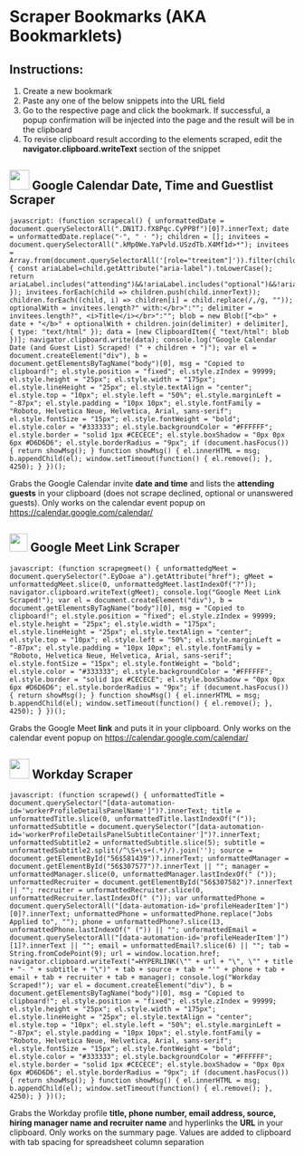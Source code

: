 # Scraper Bookmarks (AKA Bookmarklets)


<h2>Instructions:</h2>

1. Create a new bookmark
2. Paste any one of the below snippets into the URL field
3. Go to the respective page and click the bookmark. If successful, a popup confirmation will be injected into the page and the result will be in the clipboard
4. To revise clipboard result according to the elements scraped, edit the <b>navigator.clipboard.writeText</b> section of the snippet



<h2><img src="https://raw.githubusercontent.com/sajadmh/Scraper-Hub/main/assets/Google-Calendar.png" style="height: 35px;"/>
Google Calendar Date, Time and Guestlist Scraper</h2>

```
javascript: (function scrapecal() { unformattedDate = document.querySelectorAll(".DN1TJ.fX8Pqc.CyPPBf")[0]?.innerText; date = unformattedDate.replace("⋅", " ⋅ "); children = []; invitees = document.querySelectorAll(".kMp0We.YaPvld.USzdTb.X4Mf1d>*"); invitees = Array.from(document.querySelectorAll('[role="treeitem"]')).filter(child=> { const ariaLabel=child.getAttribute("aria-label").toLowerCase(); return ariaLabel.includes("attending")&&!ariaLabel.includes("optional")&&!ariaLabel.includes("maybe") }); invitees.forEach(child => children.push(child.innerText)); children.forEach((child, i) => children[i] = child.replace(/,/g, "")); optionalWith = invitees.length?" with:</br>":""; delimiter = invitees.length?", <i>Title</i></br>":""; blob = new Blob(["<b>" + date + "</b>" + optionalWith + children.join(delimiter) + delimiter], { type: "text/html" }); data = [new ClipboardItem({ "text/html": blob })]; navigator.clipboard.write(data); console.log("Google Calendar Date (and Guest List) Scraped! (" + children + ")"); var el = document.createElement("div"), b = document.getElementsByTagName("body")[0], msg = "Copied to clipboard!"; el.style.position = "fixed"; el.style.zIndex = 99999; el.style.height = "25px"; el.style.width = "175px"; el.style.lineHeight = "25px"; el.style.textAlign = "center"; el.style.top = "10px"; el.style.left = "50%"; el.style.marginLeft = "-87px"; el.style.padding = "10px 10px"; el.style.fontFamily = "Roboto, Helvetica Neue, Helvetica, Arial, sans-serif"; el.style.fontSize = "15px"; el.style.fontWeight = "bold"; el.style.color = "#333333"; el.style.backgroundColor = "#FFFFFF"; el.style.border = "solid 1px #CECECE"; el.style.boxShadow = "0px 0px 6px #D6D6D6"; el.style.borderRadius = "9px"; if (document.hasFocus()) { return showMsg(); } function showMsg() { el.innerHTML = msg; b.appendChild(el); window.setTimeout(function() { el.remove(); }, 4250); } })();
```

Grabs the Google Calendar invite <b>date and time</b> and lists the <b>attending guests</b> in your clipboard (does not scrape declined, optional or unanswered guests). Only works on the calendar event popup on https://calendar.google.com/calendar/



<h2><img src="https://raw.githubusercontent.com/sajadmh/Scraper-Hub/main/assets/Google-Meet.png" style="height: 32px;"/>
Google Meet Link Scraper</h2>

```
javascript: (function scrapegmeet() { unformattedgMeet = document.querySelector(".EyDoae a").getAttribute("href"); gMeet = unformattedgMeet.slice(0, unformattedgMeet.lastIndexOf("?")); navigator.clipboard.writeText(gMeet); console.log("Google Meet Link Scraped!"); var el = document.createElement("div"), b = document.getElementsByTagName("body")[0], msg = "Copied to clipboard!"; el.style.position = "fixed"; el.style.zIndex = 99999; el.style.height = "25px"; el.style.width = "175px"; el.style.lineHeight = "25px"; el.style.textAlign = "center"; el.style.top = "10px"; el.style.left = "50%"; el.style.marginLeft = "-87px"; el.style.padding = "10px 10px"; el.style.fontFamily = "Roboto, Helvetica Neue, Helvetica, Arial, sans-serif"; el.style.fontSize = "15px"; el.style.fontWeight = "bold"; el.style.color = "#333333"; el.style.backgroundColor = "#FFFFFF"; el.style.border = "solid 1px #CECECE"; el.style.boxShadow = "0px 0px 6px #D6D6D6"; el.style.borderRadius = "9px"; if (document.hasFocus()) { return showMsg(); } function showMsg() { el.innerHTML = msg; b.appendChild(el); window.setTimeout(function() { el.remove(); }, 4250); } })();
```

Grabs the Google Meet <b>link</b> and puts it in your clipboard. Only works on the calendar event popup on https://calendar.google.com/calendar/





<h2><img src="https://raw.githubusercontent.com/sajadmh/Scraper-Hub/main/assets/WD-Scraper.png" style="height: 35px;"/>
Workday Scraper</h2>

```
javascript: (function scrapewd() { unformattedTitle = document.querySelector("[data-automation-id='workerProfileDetailsPanelName']")?.innerText; title = unformattedTitle.slice(0, unformattedTitle.lastIndexOf("(")); unformattedSubtitle = document.querySelector("[data-automation-id='workerProfileDetailsPanelSubtitleContainer']")?.innerText; unformattedSubtitle2 = unformattedSubtitle.slice(5); subtitle = unformattedSubtitle2.split(/^\S+\s+(.*)/).join(''); source = document.getElementById("56$581439")?.innerText; unformattedManager = document.getElementById("56$307577")?.innerText || ""; manager = unformattedManager.slice(0, unformattedManager.lastIndexOf(" (")); unformattedRecruiter = document.getElementById("56$307582")?.innerText || ""; recruiter = unformattedRecruiter.slice(0, unformattedRecruiter.lastIndexOf(" (")); var unformattedPhone = document.querySelectorAll("[data-automation-id='profileHeaderItem']")[0]?.innerText; unformattedPhone = unformattedPhone.replace("Jobs Applied to", ""); phone = unformattedPhone?.slice(13, unformattedPhone.lastIndexOf(" (")) || ""; unformattedEmail = document.querySelectorAll("[data-automation-id='profileHeaderItem']")[1]?.innerText || ""; email = unformattedEmail?.slice(6) || ""; tab = String.fromCodePoint(9); url = window.location.href; navigator.clipboard.writeText("=HYPERLINK(\"" + url + "\", \"" + title + "- " + subtitle + "\")" + tab + source + tab + "'" + phone + tab + email + tab + recruiter + tab + manager); console.log("Workday Scraped!"); var el = document.createElement("div"), b = document.getElementsByTagName("body")[0], msg = "Copied to clipboard!"; el.style.position = "fixed"; el.style.zIndex = 99999; el.style.height = "25px"; el.style.width = "175px"; el.style.lineHeight = "25px"; el.style.textAlign = "center"; el.style.top = "10px"; el.style.left = "50%"; el.style.marginLeft = "-87px"; el.style.padding = "10px 10px"; el.style.fontFamily = "Roboto, Helvetica Neue, Helvetica, Arial, sans-serif"; el.style.fontSize = "15px"; el.style.fontWeight = "bold"; el.style.color = "#333333"; el.style.backgroundColor = "#FFFFFF"; el.style.border = "solid 1px #CECECE"; el.style.boxShadow = "0px 0px 6px #D6D6D6"; el.style.borderRadius = "9px"; if (document.hasFocus()) { return showMsg(); } function showMsg() { el.innerHTML = msg; b.appendChild(el); window.setTimeout(function() { el.remove(); }, 4250); } })();
```

Grabs the Workday profile <b>title, phone number, email address, source, hiring manager name and recruiter name</b> and hyperlinks the <b>URL</b> in your clipboard. Only works on the summary page. Values are added to clipboard with tab spacing for spreadsheet column separation
	

